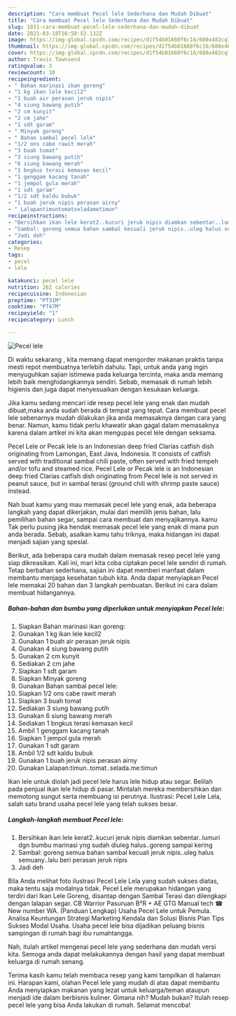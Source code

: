 ```yaml
---
description: "Cara membuat Pecel lele Sederhana dan Mudah Dibuat"
title: "Cara membuat Pecel lele Sederhana dan Mudah Dibuat"
slug: 1031-cara-membuat-pecel-lele-sederhana-dan-mudah-dibuat
date: 2021-03-18T16:58:53.132Z
image: https://img-global.cpcdn.com/recipes/d1f54b01660f6c16/680x482cq70/pecel-lele-foto-resep-utama.jpg
thumbnail: https://img-global.cpcdn.com/recipes/d1f54b01660f6c16/680x482cq70/pecel-lele-foto-resep-utama.jpg
cover: https://img-global.cpcdn.com/recipes/d1f54b01660f6c16/680x482cq70/pecel-lele-foto-resep-utama.jpg
author: Travis Townsend
ratingvalue: 3
reviewcount: 10
recipeingredient:
- " Bahan marinasi ikan goreng"
- "1 kg ikan lele kecil2"
- "1 buah air perasan jeruk nipis"
- "4 siung bawang putih"
- "2 cm kunyit"
- "2 cm jahe"
- "1 sdt garam"
- " Minyak goreng"
- " Bahan sambal pecel lele"
- "1/2 ons cabe rawit merah"
- "3 buah tomat"
- "3 siung bawang putih"
- "6 siung bawang merah"
- "1 bngkus terasi kemasan kecil"
- "1 genggam kacang tanah"
- "1 jempol gula merah"
- "1 sdt garam"
- "1/2 sdt kaldu bubuk"
- "1 buah jeruk nipis perasan airny"
- " Lalapantimuntomatseladametimun"
recipeinstructions:
- "Bersihkan ikan lele kerat2..kucuri jeruk nipis diamkan sebentar..lumuri dgn bumbu marinasi yng sudah diuleg halus..goreng sampai kering"
- "Sambal: goreng semua bahan sambal kecuali jeruk nipis..uleg halus semuany..lalu beri perasan jeruk nipis"
- "Jadi deh"
categories:
- Resep
tags:
- pecel
- lele

katakunci: pecel lele 
nutrition: 262 calories
recipecuisine: Indonesian
preptime: "PT31M"
cooktime: "PT47M"
recipeyield: "1"
recipecategory: Lunch

---
```



![Pecel lele](https://img-global.cpcdn.com/recipes/d1f54b01660f6c16/680x482cq70/pecel-lele-foto-resep-utama.jpg)

Di waktu  sekarang , kita memang dapat mengorder makanan praktis tanpa mesti repot membuatnya terlebih dahulu. Tapi, untuk anda yang ingin menyuguhkan sajian istimewa pada keluarga tercinta, maka anda memang lebih baik menghidangkannya sendiri. Sebab, memasak di rumah lebih higienis dan juga dapat menyesuaikan dengan kesukaan keluarga.

Jika kamu sedang mencari ide resep pecel lele yang enak dan mudah dibuat,maka anda sudah berada di tempat yang tepat. Cara membuat pecel lele  sebenarnya mudah dilakukan jika anda memasaknya dengan cara yang benar. Namun, kamu tidak perlu khawatir akan gagal dalam memasaknya 
karena dalam artikel ini kita akan mengupas pecel lele dengan seksama.  

Pecel Lele or Pecak lele is an Indonesian deep fried Clarias catfish dish originating from Lamongan, East Java, Indonesia. It consists of catfish served with traditional sambal chili paste, often served with fried tempeh and/or tofu and steamed rice. Pecel Lele or Pecak lele is an Indonesian deep fried Clarias catfish dish originating from Pecel lele is not served in peanut sauce, but in sambal terasi (ground chili with shrimp paste sauce) instead.

Nah buat kamu yang mau memasak pecel lele yang enak, ada beberapa langkah yang dapat dikerjakan, mulai dari memilih jenis bahan, lalu pemilihan bahan segar, sampai cara membuat dan menyajikannya. kamu Tak perlu pusing jika hendak memasak pecel lele yang enak di mana pun anda berada. Sebab, asalkan kamu  tahu triknya, maka hidangan ini dapat menjadi sajian yang spesial.

Berikut, ada beberapa cara mudah dalam memasak resep pecel lele yang siap dikreasikan. Kali ini, mari kita coba ciptakan pecel lele sendiri di rumah. Tetap berbahan sederhana, sajian ini dapat memberi manfaat dalam membantu menjaga kesehatan tubuh kita. Anda dapat menyiapkan Pecel lele memakai 20 bahan dan 3 langkah pembuatan. Berikut ini cara dalam membuat hidangannya.

<!--inarticleads1-->

##### Bahan-bahan dan bumbu yang diperlukan untuk menyiapkan Pecel lele:

1. Siapkan  Bahan marinasi ikan goreng:
1. Gunakan 1 kg ikan lele kecil2
1. Gunakan 1 buah air perasan jeruk nipis
1. Gunakan 4 siung bawang putih
1. Gunakan 2 cm kunyit
1. Sediakan 2 cm jahe
1. Siapkan 1 sdt garam
1. Siapkan  Minyak goreng
1. Gunakan  Bahan sambal pecel lele:
1. Siapkan 1/2 ons cabe rawit merah
1. Siapkan 3 buah tomat
1. Sediakan 3 siung bawang putih
1. Gunakan 6 siung bawang merah
1. Sediakan 1 bngkus terasi kemasan kecil
1. Ambil 1 genggam kacang tanah
1. Siapkan 1 jempol gula merah
1. Gunakan 1 sdt garam
1. Ambil 1/2 sdt kaldu bubuk
1. Gunakan 1 buah jeruk nipis perasan airny
1. Gunakan  Lalapan:timun..tomat..selada.me:timun


Ikan lele untuk diolah jadi pecel lele harus lele hidup atau segar. Belilah pada penjual ikan lele hidup di pasar. Mintalah mereka membersihkan dan memotong sungut serta membuang isi perutnya. Ilustrasi: Pecel Lele Lela, salah satu brand usaha pecel lele yang telah sukses besar. 

<!--inarticleads2-->

##### Langkah-langkah membuat Pecel lele:

1. Bersihkan ikan lele kerat2..kucuri jeruk nipis diamkan sebentar..lumuri dgn bumbu marinasi yng sudah diuleg halus..goreng sampai kering
1. Sambal: goreng semua bahan sambal kecuali jeruk nipis..uleg halus semuany..lalu beri perasan jeruk nipis
1. Jadi deh


Bila Anda melihat foto ilustrasi Pecel Lele Lela yang sudah sukses diatas, maka tentu saja modalnya tidak. Pecel Lele merupakan hidangan yang terdiri dari Ikan Lele Goreng, disantap dengan Sambal Terasi dan dilengkapi dengan lalapan segar. CB Warrior Pasuruan B²R + AE GTG Manual tech ☎ New number WA. (Panduan Lengkap) Usaha Pecel Lele untuk Pemula. Analisa Keuntungan Strategi Marketing Kendala dan Solusi Bisnis Plan Tips Sukses Modal Usaha. Usaha pecel lele bisa dijadikan peluang bisnis sampingan di rumah bagi ibu rumahtangga. 

Nah, itulah artikel mengenai  pecel lele  yang sederhana dan mudah versi kita. Semoga anda dapat melakukannya dengan hasil yang dapat membuat keluarga di rumah senang. 

Terima kasih kamu telah membaca resep yang kami tampilkan di halaman ini. Harapan kami, olahan  Pecel lele yang mudah di atas dapat membantu Anda menyiapkan makanan yang lezat untuk keluarga/teman ataupun menjadi ide dalam berbisnis kuliner. Gimana nih? Mudah bukan? Itulah resep pecel lele yang bisa Anda lakukan di rumah. Selamat mencoba!


